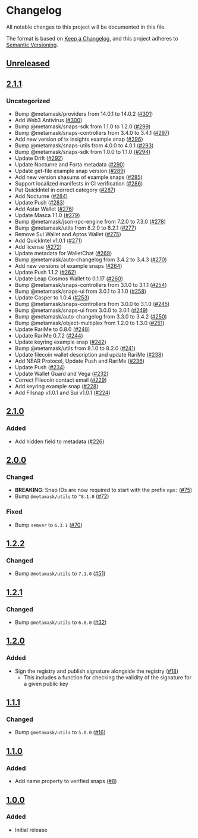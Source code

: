 # Changelog
All notable changes to this project will be documented in this file.

The format is based on [Keep a Changelog](https://keepachangelog.com/en/1.0.0/),
and this project adheres to [Semantic Versioning](https://semver.org/spec/v2.0.0.html).

## [Unreleased]

## [2.1.1]
### Uncategorized
- Bump @metamask/providers from 14.0.1 to 14.0.2 ([#301](https://github.com/MetaMask/snaps-registry/pull/301))
- Add Web3 Antivirus ([#300](https://github.com/MetaMask/snaps-registry/pull/300))
- Bump @metamask/snaps-sdk from 1.1.0 to 1.2.0 ([#299](https://github.com/MetaMask/snaps-registry/pull/299))
- Bump @metamask/snaps-controllers from 3.4.0 to 3.4.1 ([#297](https://github.com/MetaMask/snaps-registry/pull/297))
- Add new version of tx insights example snap ([#296](https://github.com/MetaMask/snaps-registry/pull/296))
- Bump @metamask/snaps-utils from 4.0.0 to 4.0.1 ([#293](https://github.com/MetaMask/snaps-registry/pull/293))
- Bump @metamask/snaps-sdk from 1.0.0 to 1.1.0 ([#294](https://github.com/MetaMask/snaps-registry/pull/294))
- Update Drift ([#292](https://github.com/MetaMask/snaps-registry/pull/292))
- Update Nocturne and Forta metadata ([#290](https://github.com/MetaMask/snaps-registry/pull/290))
- Update get-file example snap version ([#289](https://github.com/MetaMask/snaps-registry/pull/289))
- Add new version shasums of example snaps ([#285](https://github.com/MetaMask/snaps-registry/pull/285))
- Support localized manifests in CI verification ([#286](https://github.com/MetaMask/snaps-registry/pull/286))
- Put QuickIntel in correct category ([#287](https://github.com/MetaMask/snaps-registry/pull/287))
- Add Nocturne ([#284](https://github.com/MetaMask/snaps-registry/pull/284))
- Update Push ([#283](https://github.com/MetaMask/snaps-registry/pull/283))
- Add Astar Wallet ([#276](https://github.com/MetaMask/snaps-registry/pull/276))
- Update Masca 1.1.0 ([#279](https://github.com/MetaMask/snaps-registry/pull/279))
- Bump @metamask/json-rpc-engine from 7.2.0 to 7.3.0 ([#278](https://github.com/MetaMask/snaps-registry/pull/278))
- Bump @metamask/utils from 8.2.0 to 8.2.1 ([#277](https://github.com/MetaMask/snaps-registry/pull/277))
- Remove Sui Wallet and Aptos Wallet ([#275](https://github.com/MetaMask/snaps-registry/pull/275))
- Add QuickIntel v1.0.1 ([#271](https://github.com/MetaMask/snaps-registry/pull/271))
- Add license ([#272](https://github.com/MetaMask/snaps-registry/pull/272))
- Update metadata for WalletChat ([#269](https://github.com/MetaMask/snaps-registry/pull/269))
- Bump @metamask/auto-changelog from 3.4.2 to 3.4.3 ([#270](https://github.com/MetaMask/snaps-registry/pull/270))
- Add new versions of example snaps ([#264](https://github.com/MetaMask/snaps-registry/pull/264))
- Update Push 1.1.2 ([#262](https://github.com/MetaMask/snaps-registry/pull/262))
- Update Leap Cosmos Wallet to 0.1.17 ([#260](https://github.com/MetaMask/snaps-registry/pull/260))
- Bump @metamask/snaps-controllers from 3.1.0 to 3.1.1 ([#254](https://github.com/MetaMask/snaps-registry/pull/254))
- Bump @metamask/snaps-ui from 3.0.1 to 3.1.0 ([#258](https://github.com/MetaMask/snaps-registry/pull/258))
- Update Casper to 1.0.4 ([#253](https://github.com/MetaMask/snaps-registry/pull/253))
- Bump @metamask/snaps-controllers from 3.0.0 to 3.1.0 ([#245](https://github.com/MetaMask/snaps-registry/pull/245))
- Bump @metamask/snaps-ui from 3.0.0 to 3.0.1 ([#249](https://github.com/MetaMask/snaps-registry/pull/249))
- Bump @metamask/auto-changelog from 3.3.0 to 3.4.2 ([#250](https://github.com/MetaMask/snaps-registry/pull/250))
- Bump @metamask/object-multiplex from 1.2.0 to 1.3.0 ([#251](https://github.com/MetaMask/snaps-registry/pull/251))
- Update RariMe to 0.8.0 ([#248](https://github.com/MetaMask/snaps-registry/pull/248))
- Update RariMe 0.7.2 ([#244](https://github.com/MetaMask/snaps-registry/pull/244))
- Update keyring example snap ([#242](https://github.com/MetaMask/snaps-registry/pull/242))
- Bump @metamask/utils from 8.1.0 to 8.2.0 ([#241](https://github.com/MetaMask/snaps-registry/pull/241))
- Update filecoin wallet description and update RariMe ([#238](https://github.com/MetaMask/snaps-registry/pull/238))
- Add NEAR Protocol, Update Push and RariMe ([#236](https://github.com/MetaMask/snaps-registry/pull/236))
- Update Push ([#234](https://github.com/MetaMask/snaps-registry/pull/234))
- Update Wallet Guard and Vega ([#232](https://github.com/MetaMask/snaps-registry/pull/232))
- Correct Filecoin contact email ([#229](https://github.com/MetaMask/snaps-registry/pull/229))
- Add keyring example snap ([#228](https://github.com/MetaMask/snaps-registry/pull/228))
- Add Filsnap v1.0.1 and Sui v1.0.1 ([#224](https://github.com/MetaMask/snaps-registry/pull/224))

## [2.1.0]
### Added
- Add hidden field to metadata ([#226](https://github.com/MetaMask/snaps-registry/pull/226))

## [2.0.0]
### Changed
- **BREAKING**: Snap IDs are now required to start with the prefix `npm:` ([#75](https://github.com/MetaMask/snaps-registry/pull/75))
- Bump `@metamask/utils` to `^8.1.0` ([#72](https://github.com/MetaMask/snaps-registry/pull/72))

### Fixed
- Bump `semver` to `6.3.1` ([#70](https://github.com/MetaMask/snaps-registry/pull/70))

## [1.2.2]
### Changed
- Bump `@metamask/utils` to `7.1.0` ([#51](https://github.com/MetaMask/snaps-registry/pull/51))

## [1.2.1]
### Changed
- Bump `@metamask/utils` to `6.0.0` ([#32](https://github.com/MetaMask/snaps-registry/pull/32))

## [1.2.0]
### Added
- Sign the registry and publish signature alongside the registry ([#18](https://github.com/MetaMask/snaps-registry/pull/18))
  - This includes a function for checking the validity of the signature for a given public key

## [1.1.1]
### Changed
- Bump `@metamask/utils` to `5.0.0` ([#16](https://github.com/MetaMask/snaps-registry/pull/16))

## [1.1.0]
### Added
- Add name property to verified snaps ([#8](https://github.com/MetaMask/snaps-registry/pull/8))

## [1.0.0]
### Added
- Initial release

[Unreleased]: https://github.com/MetaMask/snaps-registry/compare/v2.1.1...HEAD
[2.1.1]: https://github.com/MetaMask/snaps-registry/compare/v2.1.0...v2.1.1
[2.1.0]: https://github.com/MetaMask/snaps-registry/compare/v2.0.0...v2.1.0
[2.0.0]: https://github.com/MetaMask/snaps-registry/compare/v1.2.2...v2.0.0
[1.2.2]: https://github.com/MetaMask/snaps-registry/compare/v1.2.1...v1.2.2
[1.2.1]: https://github.com/MetaMask/snaps-registry/compare/v1.2.0...v1.2.1
[1.2.0]: https://github.com/MetaMask/snaps-registry/compare/v1.1.1...v1.2.0
[1.1.1]: https://github.com/MetaMask/snaps-registry/compare/v1.1.0...v1.1.1
[1.1.0]: https://github.com/MetaMask/snaps-registry/compare/v1.0.0...v1.1.0
[1.0.0]: https://github.com/MetaMask/snaps-registry/releases/tag/v1.0.0
